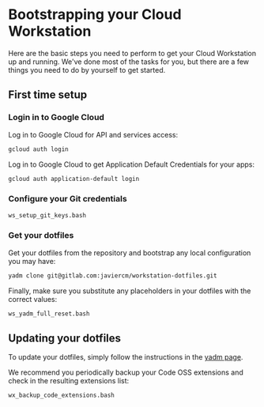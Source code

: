 # Bootstrapping your Cloud Workstation

Here are the basic steps you need to perform to get your Cloud Workstation up and running. We've done most of the tasks for you, but there are a few things you need to do by yourself to get started.

## First time setup

### Login in to Google Cloud

Log in to Google Cloud for API and services access:

```bash
gcloud auth login
```

Log in to Google Cloud to get Application Default Credentials for your apps:

```bash
gcloud auth application-default login
```

### Configure your Git credentials

```bash
ws_setup_git_keys.bash
```

### Get your dotfiles

Get your dotfiles from the repository and bootstrap any local configuration you may have:

```bash
yadm clone git@gitlab.com:javiercm/workstation-dotfiles.git
```

Finally, make sure you substitute any placeholders in your dotfiles with the correct values:

```bash
ws_yadm_full_reset.bash
```

## Updating your dotfiles

To update your dotfiles, simply follow the instructions in the [yadm page](https://yadm.io/docs/common_commands).

We recommend you periodically backup your Code OSS extensions and check in the resulting extensions list:

```bash
wx_backup_code_extensions.bash
```
